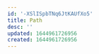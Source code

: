 ```yaml
---
id: '-XSlISpbTNq6JtKAUfXo5'
title: Path
desc: ''
updated: 1644961726956
created: 1644961726956
---
```


